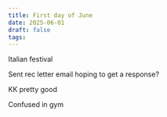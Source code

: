 ```yaml
---
title: First day of June
date: 2025-06-01
draft: false
tags:
---
```

Italian festival

Sent rec letter email hoping to get a response?

KK pretty good

Confused in gym
